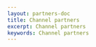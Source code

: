 ```yaml
---
layout: partners-doc
title: Channel partners
excerpt: Channel partners
keywords: Channel partners
---
```


